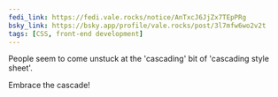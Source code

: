 ```yaml
---
fedi_link: https://fedi.vale.rocks/notice/AnTxcJ6JjZx7TEpPRg 
bsky_link: https://bsky.app/profile/vale.rocks/post/3l7mfw6wo2v2t
tags: [CSS, front-end development]
---
```


People seem to come unstuck at the 'cascading' bit of 'cascading style sheet'.

Embrace the cascade!
